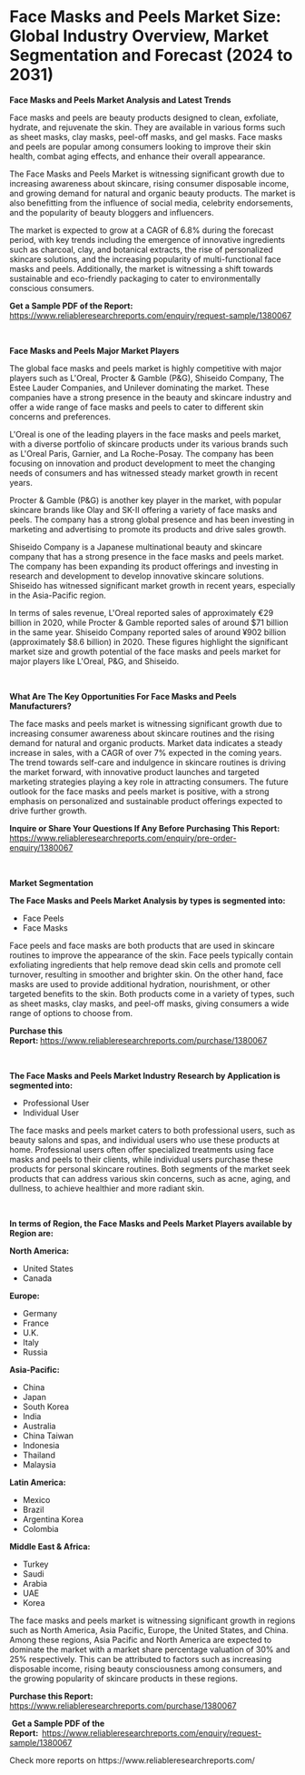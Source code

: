 <p><h1>Face Masks and Peels Market Size: Global Industry Overview, Market Segmentation and Forecast (2024 to 2031)</h1></p><p><strong>Face Masks and Peels Market Analysis and Latest Trends</strong></p>
<p><p>Face masks and peels are beauty products designed to clean, exfoliate, hydrate, and rejuvenate the skin. They are available in various forms such as sheet masks, clay masks, peel-off masks, and gel masks. Face masks and peels are popular among consumers looking to improve their skin health, combat aging effects, and enhance their overall appearance.</p><p>The Face Masks and Peels Market is witnessing significant growth due to increasing awareness about skincare, rising consumer disposable income, and growing demand for natural and organic beauty products. The market is also benefitting from the influence of social media, celebrity endorsements, and the popularity of beauty bloggers and influencers.</p><p>The market is expected to grow at a CAGR of 6.8% during the forecast period, with key trends including the emergence of innovative ingredients such as charcoal, clay, and botanical extracts, the rise of personalized skincare solutions, and the increasing popularity of multi-functional face masks and peels. Additionally, the market is witnessing a shift towards sustainable and eco-friendly packaging to cater to environmentally conscious consumers.</p></p>
<p><strong>Get a Sample PDF of the Report:&nbsp;</strong> <a href="https://www.reliableresearchreports.com/enquiry/request-sample/1380067">https://www.reliableresearchreports.com/enquiry/request-sample/1380067</a></p>
<p>&nbsp;</p>
<p><strong>Face Masks and Peels Major Market Players</strong></p>
<p><p>The global face masks and peels market is highly competitive with major players such as L'Oreal, Procter & Gamble (P&G), Shiseido Company, The Estee Lauder Companies, and Unilever dominating the market. These companies have a strong presence in the beauty and skincare industry and offer a wide range of face masks and peels to cater to different skin concerns and preferences.</p><p>L'Oreal is one of the leading players in the face masks and peels market, with a diverse portfolio of skincare products under its various brands such as L'Oreal Paris, Garnier, and La Roche-Posay. The company has been focusing on innovation and product development to meet the changing needs of consumers and has witnessed steady market growth in recent years.</p><p>Procter & Gamble (P&G) is another key player in the market, with popular skincare brands like Olay and SK-II offering a variety of face masks and peels. The company has a strong global presence and has been investing in marketing and advertising to promote its products and drive sales growth.</p><p>Shiseido Company is a Japanese multinational beauty and skincare company that has a strong presence in the face masks and peels market. The company has been expanding its product offerings and investing in research and development to develop innovative skincare solutions. Shiseido has witnessed significant market growth in recent years, especially in the Asia-Pacific region.</p><p>In terms of sales revenue, L'Oreal reported sales of approximately €29 billion in 2020, while Procter & Gamble reported sales of around $71 billion in the same year. Shiseido Company reported sales of around ¥902 billion (approximately $8.6 billion) in 2020. These figures highlight the significant market size and growth potential of the face masks and peels market for major players like L'Oreal, P&G, and Shiseido.</p></p>
<p>&nbsp;</p>
<p><strong>What Are The Key Opportunities For Face Masks and Peels Manufacturers?</strong></p>
<p><p>The face masks and peels market is witnessing significant growth due to increasing consumer awareness about skincare routines and the rising demand for natural and organic products. Market data indicates a steady increase in sales, with a CAGR of over 7% expected in the coming years. The trend towards self-care and indulgence in skincare routines is driving the market forward, with innovative product launches and targeted marketing strategies playing a key role in attracting consumers. The future outlook for the face masks and peels market is positive, with a strong emphasis on personalized and sustainable product offerings expected to drive further growth.</p></p>
<p><strong>Inquire or Share Your Questions If Any Before Purchasing This Report:</strong> <a href="https://www.reliableresearchreports.com/enquiry/pre-order-enquiry/1380067">https://www.reliableresearchreports.com/enquiry/pre-order-enquiry/1380067</a></p>
<p>&nbsp;</p>
<p><strong>Market Segmentation</strong></p>
<p><strong>The Face Masks and Peels Market Analysis by types is segmented into:</strong></p>
<p><ul><li>Face Peels</li><li>Face Masks</li></ul></p>
<p><p>Face peels and face masks are both products that are used in skincare routines to improve the appearance of the skin. Face peels typically contain exfoliating ingredients that help remove dead skin cells and promote cell turnover, resulting in smoother and brighter skin. On the other hand, face masks are used to provide additional hydration, nourishment, or other targeted benefits to the skin. Both products come in a variety of types, such as sheet masks, clay masks, and peel-off masks, giving consumers a wide range of options to choose from.</p></p>
<p><strong>Purchase this Report:&nbsp;</strong><a href="https://www.reliableresearchreports.com/purchase/1380067">https://www.reliableresearchreports.com/purchase/1380067</a></p>
<p>&nbsp;</p>
<p><strong>The Face Masks and Peels Market Industry Research by Application is segmented into:</strong></p>
<p><ul><li>Professional User</li><li>Individual User</li></ul></p>
<p><p>The face masks and peels market caters to both professional users, such as beauty salons and spas, and individual users who use these products at home. Professional users often offer specialized treatments using face masks and peels to their clients, while individual users purchase these products for personal skincare routines. Both segments of the market seek products that can address various skin concerns, such as acne, aging, and dullness, to achieve healthier and more radiant skin.</p></p>
<p>&nbsp;</p>
<p><strong>In terms of Region, the Face Masks and Peels Market Players available by Region are:</strong></p>
<p>
    <p> <strong> North America: </strong>
        <ul>
            <li>United States</li>
            <li>Canada</li>
        </ul>
        </p> 
    <p> <strong> Europe: </strong>
        <ul>
            <li>Germany</li>
            <li>France</li>
            <li>U.K.</li>
            <li>Italy</li>
            <li>Russia</li>
        </ul>
        </p> 
    <p> <strong> Asia-Pacific: </strong>
        <ul>
            <li>China</li>
            <li>Japan</li>
            <li>South Korea</li>
            <li>India</li>
            <li>Australia</li>
            <li>China Taiwan</li>
            <li>Indonesia</li>
            <li>Thailand</li>
            <li>Malaysia</li>
        </ul>
        </p> 
    <p> <strong> Latin America: </strong>
        <ul>
            <li>Mexico</li>
            <li>Brazil</li>
            <li>Argentina Korea</li>
            <li>Colombia</li>
        </ul>
        </p> 
    <p> <strong> Middle East & Africa: </strong>
        <ul>
            <li>Turkey</li>
            <li>Saudi</li>
            <li>Arabia</li>
            <li>UAE</li>
            <li>Korea</li>
        </ul>
    </p>
    </p>
<p><p>The face masks and peels market is witnessing significant growth in regions such as North America, Asia Pacific, Europe, the United States, and China. Among these regions, Asia Pacific and North America are expected to dominate the market with a market share percentage valuation of 30% and 25% respectively. This can be attributed to factors such as increasing disposable income, rising beauty consciousness among consumers, and the growing popularity of skincare products in these regions.</p></p>
<p><strong>Purchase this Report: </strong><a href="https://www.reliableresearchreports.com/purchase/1380067">https://www.reliableresearchreports.com/purchase/1380067</a></p>
<p>&nbsp;<strong>Get a Sample PDF of the Report:&nbsp;&nbsp;</strong><a href="https://www.reliableresearchreports.com/enquiry/request-sample/1380067">https://www.reliableresearchreports.com/enquiry/request-sample/1380067</a></p>
<p><strong></strong></p>
<p>Check more reports on https://www.reliableresearchreports.com/</p>